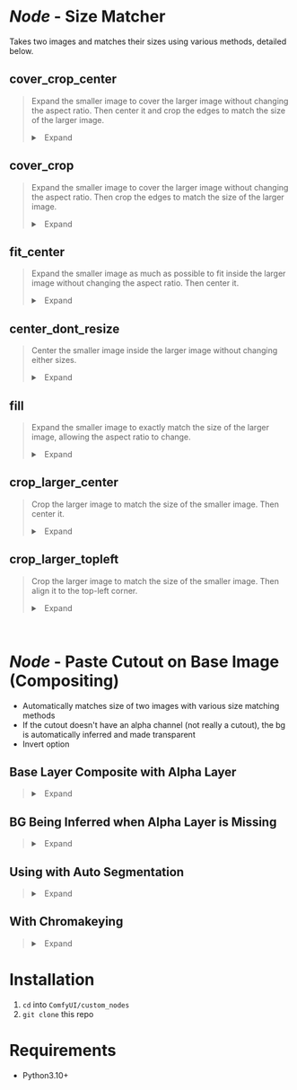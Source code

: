
# *Node* - Size Matcher

Takes two images and matches their sizes using various methods, detailed below.

## cover_crop_center

> Expand the smaller image to cover the larger image without changing the aspect ratio. Then center it and crop the edges to match the size of the larger image.
> 
> <details>
> <summary> &nbsp; Expand </summary>
>
> 
> ![alt text](wiki/demo/size-match/cover-crop-center.png)
>
> </details>

## cover_crop

> Expand the smaller image to cover the larger image without changing the aspect ratio. Then crop the edges to match the size of the larger image.
>
> 
> <details>
> <summary>&nbsp; Expand </summary>
>
> 
> ![alt text](wiki/demo/size-match/cover-crop.png)
>
> </details>

## fit_center

> Expand the smaller image as much as possible to fit inside the larger image without changing the aspect ratio. Then center it.
>
> 
> <details>
> <summary>&nbsp; Expand </summary>
>
> 
> ![alt text](wiki/demo/size-match/fit-center.png)
>
> </details>

## center_dont_resize

> Center the smaller image inside the larger image without changing either sizes.
>
> 
> <details>
> <summary>&nbsp; Expand </summary>
>
> 
> ![alt text](wiki/demo/size-match/center-dont-resize.png)
>
> </details>

## fill

> Expand the smaller image to exactly match the size of the larger image, allowing the aspect ratio to change.
>
> 
> <details>
> <summary>&nbsp; Expand </summary>
>
> 
> ![alt text](wiki/demo/size-match/fill.png)
>
> </details>

## crop_larger_center

> Crop the larger image to match the size of the smaller image. Then center it.
>
> 
> <details>
> <summary>&nbsp; Expand </summary>
>
> 
> ![alt text](wiki/demo/size-match/crop-larger-center.png)
>
> </details>

## crop_larger_topleft

> Crop the larger image to match the size of the smaller image. Then align it to the top-left corner.
> 
> <details>
> <summary>&nbsp; Expand </summary>
>
> 
>
> ![alt text](wiki/demo/size-match/crop-larger-topleft.png)
>
> </details>
>

&nbsp;

# *Node* - Paste Cutout on Base Image (Compositing)


- Automatically matches size of two images with various size matching methods
- If the cutout doesn't have an alpha channel (not really a cutout), the bg is automatically inferred and made transparent
- Invert option



## Base Layer Composite with Alpha Layer

> 
> <details>
> <summary>&nbsp; Expand </summary>
>
> 
> ![paste-cutout](wiki/demo/composite/paste-cutout.png)
>
> </details>


## BG Being Inferred when Alpha Layer is Missing



> 
> <details>
> <summary>&nbsp; Expand </summary>
>
> 
>
> ![inferred-bg](wiki/demo/composite/inferred-bg.png)
> 
>
> </details>

## Using with Auto Segmentation

> 
> <details>
> <summary>&nbsp; Expand </summary>
>
> 
>
> ![with-auto-segmentation](wiki/demo/composite/with-auto-segmentation.png)
>
>
> </details>


## With Chromakeying

> 
> <details>
> <summary>&nbsp; Expand </summary>
>
> 
> 
> ![with-chromakeying](wiki/demo/composite/with-chromakeying.png)
>
>
> </details>


# Installation

1. `cd` into `ComfyUI/custom_nodes`
2. `git clone` this repo

# Requirements

- Python3.10+
